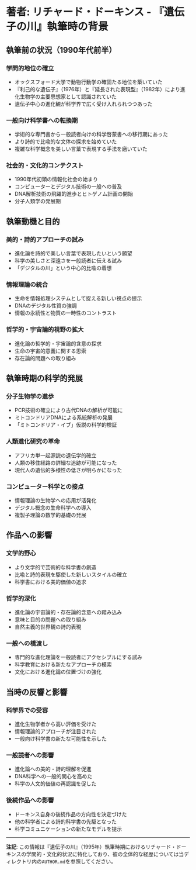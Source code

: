 # 著者: リチャード・ドーキンス - 『遺伝子の川』執筆時の背景

## 執筆前の状況（1990年代前半）

### 学問的地位の確立
- オックスフォード大学で動物行動学の確固たる地位を築いていた
- 『利己的な遺伝子』（1976年）と『延長された表現型』（1982年）により進化生物学の主要思想家として認識されていた
- 遺伝子中心の進化観が科学界で広く受け入れられつつあった

### 一般向け科学書への転換期
- 学術的な専門書から一般読者向けの科学啓蒙書への移行期にあった
- より詩的で比喩的な文体の探求を始めていた
- 複雑な科学概念を美しい言葉で表現する手法を磨いていた

### 社会的・文化的コンテクスト
- 1990年代初頭の情報化社会の始まり
- コンピューターとデジタル技術の一般への普及
- DNA解析技術の飛躍的進歩とヒトゲノム計画の開始
- 分子人類学の発展期

## 執筆動機と目的

### 美的・詩的アプローチの試み
- 進化論を詩的で美しい言葉で表現したいという願望
- 科学の美しさと深遠さを一般読者に伝える試み
- 「デジタルの川」という中心的比喩の着想

### 情報理論の統合
- 生命を情報処理システムとして捉える新しい視点の提示
- DNAのデジタル性質の強調
- 情報の永続性と物質の一時性のコントラスト

### 哲学的・宇宙論的視野の拡大
- 進化論の哲学的・宇宙論的含意の探求
- 生命の宇宙的意義に関する思索
- 存在論的問題への取り組み

## 執筆時期の科学的発展

### 分子生物学の進歩
- PCR技術の確立により古代DNAの解析が可能に
- ミトコンドリアDNAによる系統解析の発展
- 「ミトコンドリア・イブ」仮説の科学的検証

### 人類進化研究の革命
- アフリカ単一起源説の遺伝学的確立
- 人類の移住経路の詳細な追跡が可能になった
- 現代人の遺伝的多様性の低さが明らかになった

### コンピューター科学との接点
- 情報理論の生物学への応用が活発化
- デジタル概念の生命科学への導入
- 複製子理論の数学的基礎の発展

## 作品への影響

### 文学的野心
- より文学的で芸術的な科学書の創造
- 比喩と詩的表現を駆使した新しいスタイルの確立
- 科学書における美的価値の追求

### 哲学的深化
- 進化論の宇宙論的・存在論的含意への踏み込み
- 意味と目的の問題への取り組み
- 自然主義的世界観の詩的表現

### 一般への橋渡し
- 専門的な進化理論を一般読者にアクセシブルにする試み
- 科学教育における新たなアプローチの模索
- 文化における進化論の位置づけの強化

## 当時の反響と影響

### 科学界での受容
- 進化生物学者から高い評価を受けた
- 情報理論的アプローチが注目された
- 一般向け科学書の新たな可能性を示した

### 一般読者への影響
- 進化論への美的・詩的理解を促進
- DNA科学への一般的関心を高めた
- 科学の人文的価値の再認識を促した

### 後続作品への影響
- ドーキンス自身の後続作品の方向性を決定づけた
- 他の科学者による詩的科学書の先駆となった
- 科学コミュニケーションの新たなモデルを提示

---

**注記**: この情報は『遺伝子の川』（1995年）執筆時期におけるリチャード・ドーキンスの学問的・文化的状況に特化しており、彼の全体的な経歴については当ディレクトリ内の`AUTHOR.md`を参照してください。